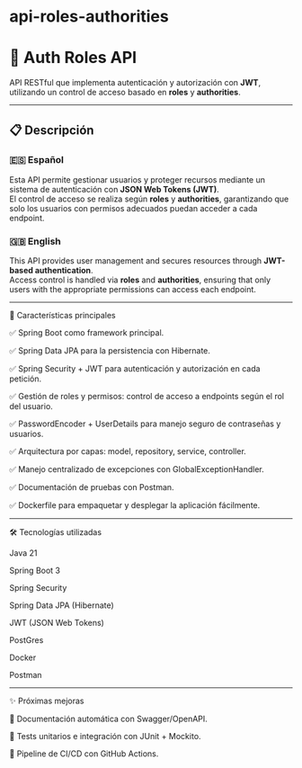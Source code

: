 # api-roles-authorities
# 🔐 Auth Roles API  

API RESTful que implementa autenticación y autorización con **JWT**, utilizando un control de acceso basado en **roles** y **authorities**.  

---

## 📋 Descripción  

### 🇪🇸 Español  
Esta API permite gestionar usuarios y proteger recursos mediante un sistema de autenticación con **JSON Web Tokens (JWT)**.  
El control de acceso se realiza según **roles** y **authorities**, garantizando que solo los usuarios con permisos adecuados puedan acceder a cada endpoint.  

### 🇬🇧 English  
This API provides user management and secures resources through **JWT-based authentication**.  
Access control is handled via **roles** and **authorities**, ensuring that only users with the appropriate permissions can access each endpoint.  

---

📌 Características principales

✅ Spring Boot como framework principal.

✅ Spring Data JPA para la persistencia con Hibernate.

✅ Spring Security + JWT para autenticación y autorización en cada petición.

✅ Gestión de roles y permisos: control de acceso a endpoints según el rol del usuario.

✅ PasswordEncoder + UserDetails para manejo seguro de contraseñas y usuarios.

✅ Arquitectura por capas: model, repository, service, controller.

✅ Manejo centralizado de excepciones con GlobalExceptionHandler.

✅ Documentación de pruebas con Postman.

✅ Dockerfile para empaquetar y desplegar la aplicación fácilmente. 

---

🛠️ Tecnologías utilizadas

Java 21

Spring Boot 3

Spring Security

Spring Data JPA (Hibernate)

JWT (JSON Web Tokens)

PostGres

Docker

Postman

---

✨ Próximas mejoras

📌 Documentación automática con Swagger/OpenAPI.

📌 Tests unitarios e integración con JUnit + Mockito.

📌 Pipeline de CI/CD con GitHub Actions.
